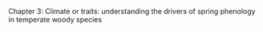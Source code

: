 Chapter 3:
Climate or traits: understanding the drivers of spring phenology in temperate woody species